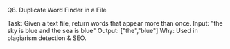 Q8. Duplicate Word Finder in a File

Task: Given a text file, return words that appear more than once.
Input: "the sky is blue and the sea is blue"
Output: ["the","blue"]
Why: Used in plagiarism detection & SEO.